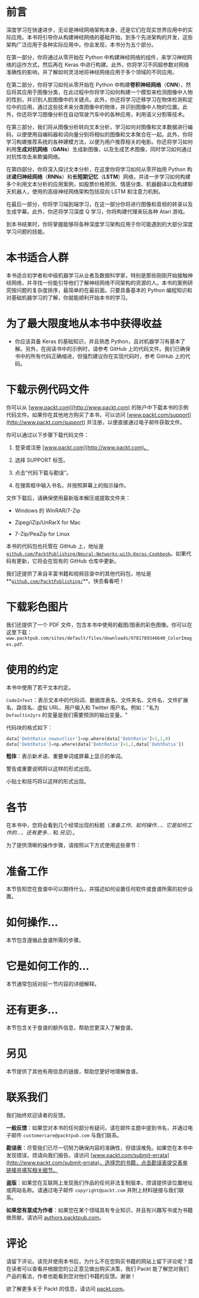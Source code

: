 # 前言

深度学习在快速进步，无论是神经网络架构本身，还是它们在现实世界应用中的实际应用。本书将引导你从构建神经网络的基础开始，到多个先进架构的开发，这些架构广泛应用于各种实际应用中。你会发现，本书分为五个部分。

在第一部分，你将通过从零开始在 Python 中构建神经网络的组件，来学习神经网络的运作方式，然后再在 Keras 中进行构建。此外，你将学习不同超参数对网络准确性的影响，并了解如何灵活地将神经网络应用于多个领域的不同应用。

在第二部分，你将学习如何从零开始在 Python 中构建**卷积神经网络**（**CNN**），然后将其应用于图像分类，在此过程中你将学习如何构建一个模型来检测图像中人物的性别，并识别人脸图像中的关键点。此外，你还将学习迁移学习在物体检测和定位中的应用，通过这些技术来分类图像中的物体，并识别图像中人物的位置。此外，你还将学习图像分析在自动驾驶汽车中的各种应用，利用语义分割等技术。

在第三部分，我们将从图像分析转向文本分析，学习如何对图像和文本数据进行编码，以便使用自编码器和词向量分别将相似的图像和文本聚合在一起。此外，你将学习构建推荐系统的各种建模方法，以便为用户推荐相关的电影。你还将学习如何利用**生成对抗网络**（**GANs**）生成新图像，以及生成艺术图像，同时学习如何通过对抗性攻击来欺骗网络。

在第四部分，你将深入探讨文本分析，在这里你将学习如何从零开始用 Python 构建**递归神经网络**（**RNNs**）和**长短期记忆**（**LSTM**）网络，并进一步学习如何构建多个利用文本分析的应用案例，如股票价格预测、情感分类、机器翻译以及构建聊天机器人，使用的高级神经网络架构包括双向 LSTM 和注意力机制。

在最后一部分，你将学习端到端学习，在这一部分你将进行图像和音频的转录以及生成字幕。此外，你还将学习深度 Q 学习，你将构建代理来玩各种 Atari 游戏。

到本书结束时，你将掌握能够将各种深度学习架构应用于你可能遇到的大部分深度学习问题的技能。

# 本书适合人群

本书适合初学者和中级机器学习从业者及数据科学家，特别是那些刚刚开始接触神经网络，并寻找一份能引导他们了解神经网络不同架构的资源的人。本书的案例研究按问题的复杂度排序，最简单的在最前面。只要具备基本的 Python 编程知识和对基础机器学习的了解，你就能顺利开始本书的学习。

# 为了最大限度地从本书中获得收益

+   你应该具备 Keras 的基础知识，并且熟悉 Python，且对机器学习有基本了解。另外，在阅读书中的示例时，请参考 GitHub 上的代码文件。我们已确保书中的所有代码正确缩进，但强烈建议你在实现代码时，参考 GitHub 上的代码。

# 下载示例代码文件

你可以从 [www.packt.com](http://www.packt.com) 的账户中下载本书的示例代码文件。如果你在其他地方购买了本书，可以访问 [www.packt.com/support](http://www.packt.com/support) 并注册，以便直接通过电子邮件获取文件。

你可以通过以下步骤下载代码文件：

1.  登录或注册 [www.packt.com](http://www.packt.com)。

1.  选择 SUPPORT 标签。

1.  点击“代码下载与勘误”。

1.  在搜索框中输入书名，并按照屏幕上的指示操作。

文件下载后，请确保使用最新版本解压或提取文件夹：

+   Windows 的 WinRAR/7-Zip

+   Zipeg/iZip/UnRarX for Mac

+   7-Zip/PeaZip for Linux

本书的代码包也托管在 GitHub 上，地址是[`github.com/PacktPublishing/Neural-Networks-with-Keras-Cookbook`](https://github.com/PacktPublishing/Neural-Networks-with-Keras-Cookbook)。如果代码有更新，它将会在现有的 GitHub 仓库中更新。

我们还提供了来自丰富书籍和视频目录中的其他代码包，地址是**[`github.com/PacktPublishing/`](https://github.com/PacktPublishing/)**。快去看看吧！

# 下载彩色图片

我们还提供了一个 PDF 文件，包含本书中使用的截图/图表的彩色图像。你可以在这里下载：`www.packtpub.com/sites/default/files/downloads/9781789346640_ColorImages.pdf`.

# 使用的约定

本书中使用了若干文本约定。

`CodeInText`：表示文本中的代码词、数据库表名、文件夹名、文件名、文件扩展名、路径名、虚拟 URL、用户输入和 Twitter 用户名。例如："名为 `Defaultin2yrs` 的变量是我们需要预测的输出变量。"

代码块的格式如下：

```py
data['DebtRatio_newoutlier']=np.where(data['DebtRatio']>1,1,0)
data['DebtRatio']=np.where(data['DebtRatio']>1,1,data['DebtRatio'])
```

**粗体**：表示新术语、重要单词或屏幕上显示的单词。

警告或重要说明将以这样的形式出现。

小贴士和技巧将以这样的形式出现。

# 各节

在本书中，您将会看到几个经常出现的标题（*准备工作*、*如何操作...*、*它是如何工作的...*、*还有更多...* 和 *另见*）。

为了提供清晰的操作步骤，请按照以下方式使用这些章节：

# 准备工作

本节告知您在食谱中可以期待什么，并描述如何设置任何软件或食谱所需的初步设置。

# 如何操作…

本节包含遵循此食谱所需的步骤。

# 它是如何工作的…

本节通常包括对前一节内容的详细解释。

# 还有更多…

本节包含关于食谱的额外信息，帮助您更深入了解食谱。

# 另见

本节提供了其他有用信息的链接，帮助您更好地理解食谱。

# 联系我们

我们始终欢迎读者的反馈。

**一般反馈**：如果您对本书的任何部分有疑问，请在邮件主题中提到书名，并通过电子邮件 `customercare@packtpub.com` 与我们联系。

**勘误表**：尽管我们已尽一切努力确保内容的准确性，但错误难免。如果您在本书中发现错误，烦请向我们报告。请访问 [www.packt.com/submit-errata](http://www.packt.com/submit-errata)，选择您的书籍，点击勘误表提交表单链接并填写相关细节。

**盗版**：如果您在互联网上发现我们作品的任何非法复制版本，烦请提供该位置地址或网站名称。请通过电子邮件 `copyright@packt.com` 并附上材料链接与我们联系。

**如果您有意成为作者**：如果您在某个领域具有专业知识，并且有兴趣写书或为书籍做贡献，请访问 [authors.packtpub.com](http://authors.packtpub.com/)。

# 评论

请留下评论。读完并使用本书后，为什么不在您购买书籍的网站上留下评论呢？潜在读者可以查看并根据您的公正意见做出购买决策，我们 Packt 能了解您对我们产品的看法，作者也能看到您对他们书籍的反馈。谢谢！

欲了解更多关于 Packt 的信息，请访问 [packt.com](http://www.packt.com/)。
